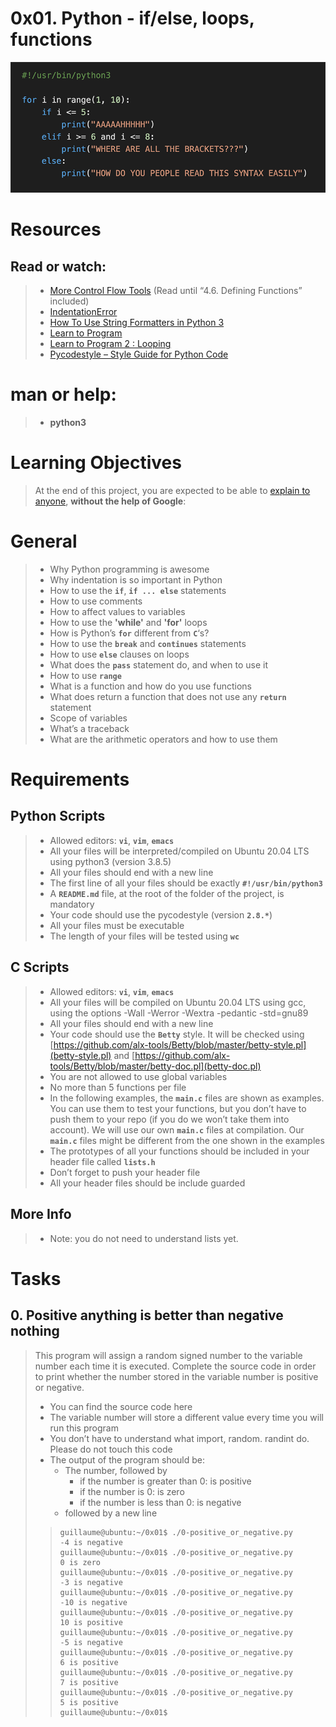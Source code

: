 # 0x01. Python - if/else, loops, functions

![1](/Concepts/img/code.png)

# Resources
## Read or watch:
>
> * [More Control Flow Tools](https://docs.python.org/3/tutorial/controlflow.html) (Read until “4.6. Defining Functions” included)
> * [IndentationError](https://www.youtube.com/watch?v=1QXOd2ZQs-Q)
> * [How To Use String Formatters in Python 3](https://www.digitalocean.com/community/tutorials/how-to-use-string-formatters-in-python-3)
> * [Learn to Program](https://www.youtube.com/playlist?list=PLGLfVvz_LVvTn3cK5e6LjhgGiSeVlIRwt)
> * [Learn to Program 2 : Looping](https://www.youtube.com/playlist?list=PLGLfVvz_LVvTn3cK5e6LjhgGiSeVlIRwt)
> * [Pycodestyle – Style Guide for Python Code](https://pypi.org/project/pycodestyle/)

# man or help:
> * **python3**

# Learning Objectives
> At the end of this project, you are expected to be able to [explain to anyone](https://fs.blog/feynman-learning-technique/), **without the help of Google**:

# General
> * Why Python programming is awesome
> * Why indentation is so important in Python
> * How to use the **`if`**, **`if ... else`** statements
> * How to use comments
> * How to affect values to variables
> * How to use the **'while'** and **'for'** loops
> * How is Python’s **`for`** different from **`C`**‘s?
> * How to use the **`break`** and **`continues`** statements
> * How to use **`else`** clauses on loops
> * What does the **`pass`** statement do, and when to use it
> * How to use **`range`**
> * What is a function and how do you use functions
> * What does return a function that does not use any **`return`** statement
> * Scope of variables
> * What’s a traceback
> * What are the arithmetic operators and how to use them

# Requirements
## Python Scripts
> * Allowed editors: **`vi`**, **`vim`**, **`emacs`**
> * All your files will be interpreted/compiled on Ubuntu 20.04 LTS using python3 (version 3.8.5)
> * All your files should end with a new line
> * The first line of all your files should be exactly **`#!/usr/bin/python3`**
> * A **`README.md`** file, at the root of the folder of the project, is mandatory
> * Your code should use the pycodestyle (version **`2.8.*`**)
> * All your files must be executable
> * The length of your files will be tested using **`wc`**

## C Scripts
> * Allowed editors: **`vi`**, **`vim`**, **`emacs`**
> * All your files will be compiled on Ubuntu 20.04 LTS using gcc, using the options -Wall -Werror -Wextra -pedantic -std=gnu89
> * All your files should end with a new line
> * Your code should use the **`Betty`** style. It will be checked using [https://github.com/alx-tools/Betty/blob/master/betty-style.pl](betty-style.pl) and [https://github.com/alx-tools/Betty/blob/master/betty-doc.pl](betty-doc.pl)
> * You are not allowed to use global variables
> * No more than 5 functions per file
> * In the following examples, the **`main.c`** files are shown as examples. You can use them to test your functions, but you don’t have to push them to your repo (if you do we won’t take them into account). We will use our own **`main.c`** files at compilation. Our **`main.c`** files might be different from the one shown in the examples
> * The prototypes of all your functions should be included in your header file called **`lists.h`**
> * Don’t forget to push your header file
> * All your header files should be include guarded

## More Info
> * Note: you do not need to understand lists yet.

# Tasks
## 0. Positive anything is better than negative nothing
> This program will assign a random signed number to the variable number each time it is executed. Complete the source code in order to print whether the number stored in the variable number is positive or negative.
> * You can find the source code here
> * The variable number will store a different value every time you will run this program
> * You don’t have to understand what import, random. randint do. Please do not touch this code
> * The output of the program should be:
>   * The number, followed by
>       * if the number is greater than 0: is positive
>       * if the number is 0: is zero
>       * if the number is less than 0: is negative
>   * followed by a new line
>>```
>> guillaume@ubuntu:~/0x01$ ./0-positive_or_negative.py 
>> -4 is negative
>> guillaume@ubuntu:~/0x01$ ./0-positive_or_negative.py 
>> 0 is zero
>> guillaume@ubuntu:~/0x01$ ./0-positive_or_negative.py 
>> -3 is negative
>> guillaume@ubuntu:~/0x01$ ./0-positive_or_negative.py 
>> -10 is negative
>> guillaume@ubuntu:~/0x01$ ./0-positive_or_negative.py 
>> 10 is positive
>> guillaume@ubuntu:~/0x01$ ./0-positive_or_negative.py 
>> -5 is negative
>> guillaume@ubuntu:~/0x01$ ./0-positive_or_negative.py 
>> 6 is positive
>> guillaume@ubuntu:~/0x01$ ./0-positive_or_negative.py 
>> 7 is positive
>> guillaume@ubuntu:~/0x01$ ./0-positive_or_negative.py 
>> 5 is positive
>> guillaume@ubuntu:~/0x01$ 
```
